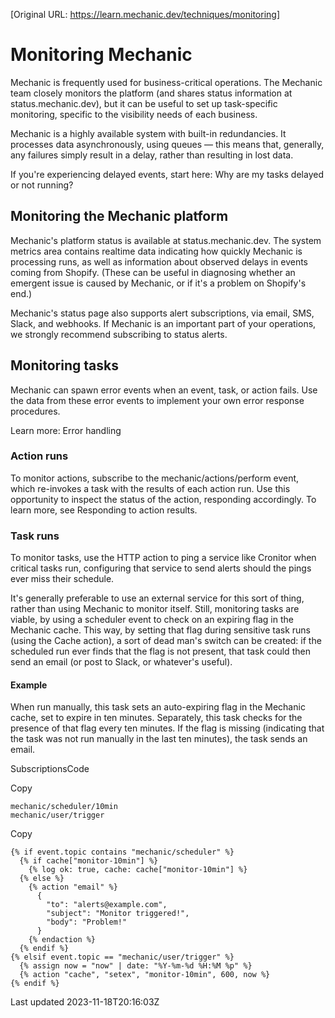 [Original URL: https://learn.mechanic.dev/techniques/monitoring]

# Monitoring Mechanic

Mechanic is frequently used for business-critical operations. The Mechanic team closely monitors the platform (and shares status information at status.mechanic.dev), but it can be useful to set up task-specific monitoring, specific to the visibility needs of each business.

Mechanic is a highly available system with built-in redundancies. It processes data asynchronously, using queues — this means that, generally, any failures simply result in a delay, rather than resulting in lost data.

If you're experiencing delayed events, start here: Why are my tasks delayed or not running?

## Monitoring the Mechanic platform

Mechanic's platform status is available at status.mechanic.dev. The system metrics area contains realtime data indicating how quickly Mechanic is processing runs, as well as information about observed delays in events coming from Shopify. (These can be useful in diagnosing whether an emergent issue is caused by Mechanic, or if it's a problem on Shopify's end.)

Mechanic's status page also supports alert subscriptions, via email, SMS, Slack, and webhooks. If Mechanic is an important part of your operations, we strongly recommend subscribing to status alerts.

## Monitoring tasks

Mechanic can spawn error events when an event, task, or action fails. Use the data from these error events to implement your own error response procedures.

Learn more: Error handling

### Action runs

To monitor actions, subscribe to the mechanic/actions/perform event, which re-invokes a task with the results of each action run. Use this opportunity to inspect the status of the action, responding accordingly. To learn more, see Responding to action results.

### Task runs

To monitor tasks, use the HTTP action to ping a service like Cronitor when critical tasks run, configuring that service to send alerts should the pings ever miss their schedule.

It's generally preferable to use an external service for this sort of thing, rather than using Mechanic to monitor itself. Still, monitoring tasks are viable, by using a scheduler event to check on an expiring flag in the Mechanic cache. This way, by setting that flag during sensitive task runs (using the Cache action), a sort of dead man's switch can be created: if the scheduled run ever finds that the flag is not present, that task could then send an email (or post to Slack, or whatever's useful).

#### Example

When run manually, this task sets an auto-expiring flag in the Mechanic cache, set to expire in ten minutes. Separately, this task checks for the presence of that flag every ten minutes. If the flag is missing (indicating that the task was not run manually in the last ten minutes), the task sends an email.

SubscriptionsCode

Copy

    mechanic/scheduler/10min
    mechanic/user/trigger

Copy

    {% if event.topic contains "mechanic/scheduler" %}
      {% if cache["monitor-10min"] %}
        {% log ok: true, cache: cache["monitor-10min"] %}
      {% else %}
        {% action "email" %}
          {
            "to": "alerts@example.com",
            "subject": "Monitor triggered!",
            "body": "Problem!"
          }
        {% endaction %}
      {% endif %}
    {% elsif event.topic == "mechanic/user/trigger" %}
      {% assign now = "now" | date: "%Y-%m-%d %H:%M %p" %}
      {% action "cache", "setex", "monitor-10min", 600, now %}
    {% endif %}

Last updated 2023-11-18T20:16:03Z